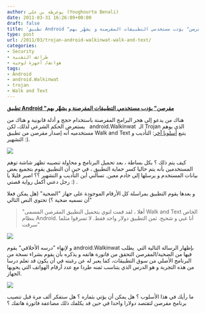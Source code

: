 ```yaml
---
author: يوغرطة بن علي (Youghourta Benali)
date: 2011-03-31 16:26:09+00:00
draft: false
title: 'تطبيق Android "مقرصن" يؤدب مستخدمي التطبيقات المقرصنة و يشهِّر بهم '
type: post
url: /2011/03/trojan-android-walkinwat-walk-and-text/
categories:
- Security
- طرائف التقنية
- هواتف/ أجهزة لوحية
tags:
- Android
- android.Walkinwat
- trojan
- Walk and Text
---
```


[**تطبيق Android "مقرصن" يؤدب مستخدمي التطبيقات المقرصنة و يشهِّر بهم**](http://www.it-scoop.com/2011/03/trojan-android-walkinwat-walk-and-text/)


هناك من يدعو إلى هجر البرامج المقرصنة باستخدام حجج و أدلة قانونية و هناك من يستعرض الحكم الشرعي لذلك، لكن   android.Walkinwat  الـ Trojan الذي يوهم مستخدميه أنه إصدار مقرصن من تطبيق Walk and Text يتبع [أسلوبا آخر](http://www.symantec.com/connect/blogs/android-threat-tackles-piracy-using-austere-justice-measures): التأديب و التشهير :).

[![](http://www.it-scoop.com/wp-content/uploads/2011/01/Android-Trojan.jpg)
](http://www.it-scoop.com/2011/03/trojan-android-walkinwat-walk-and-text/)

كيف يتم ذلك ؟ بكل بساطة ، بعد تحميل البرنامج و محاولة تنصيبه تظهر شاشة توهم المستخدمين بأنه يتم حاليا كسر حماية التطبيق ، في حين أن التطبيق يقوم بتجميع بعض بيانات المستخدم و يرسلها إلى خادم معين. تسألني أين التأديب و التشهير ؟؟ اصبر قليلا يا رجل دعني أكمل رواية قصتي :) .

و بعدها يقوم التطبيق بمراسلة كل الأرقام الموجودة على جهاز "الضحية" (هل يمكن فعلا أن نسميه ضحية ؟) تحتوي النص التالي"


<blockquote>"أهلا ، لقد قمت لتوي بتحميل التطبيق المقرصن المسمى Walk and Text الخاص بنظام Android. أنا غبي و شحيح. ثمن التطبيق دولار واحد فقط. لا تسرقوا مثلما سرقت"</blockquote>


[![](http://www.it-scoop.com/wp-content/uploads/2011/03/Walkinwat-msg.jpg)
](http://www.it-scoop.com/2011/03/trojan-android-walkinwat-walk-and-text/)

و لإنهاء "درسه الأخلاقي" يقوم android.Walkinwat بإظهار الرسالة التالية التي  يطلب فيها من الضحية/المقرصن التحقق من فاتورة هاتفه و يذكره بأن يقوم بشراء نسخة من البرنامج الأصلي من سوق التطبيقات، كما يعبر له عن رغبته في أن يكون قد تعلم درسا من هذه التجربة و هو الدرس الذي يتناسب ثمنه طردا مع عدد أرقام الهواتف التي يحويها الجهاز.

[![](http://www.it-scoop.com/wp-content/uploads/2011/03/Walkinwat-msg-2.jpg)
](http://www.it-scoop.com/2011/03/trojan-android-walkinwat-walk-and-text/)

ما رأيك في هذا الأسلوب ؟ هل يمكن أن يؤتي بثماره ؟ هل ستفكر ألف مرة قبل تنصيب برنامج مقرصن لتقتصد دولارا واحدا في حين قد يكلفك ذلك مضاعفة فاتورة هاتفك ؟






